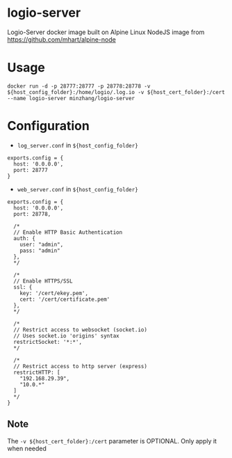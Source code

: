 # logio-server
Logio-Server docker image built on Alpine Linux NodeJS image from https://github.com/mhart/alpine-node

# Usage
`docker run -d -p 28777:28777 -p 28778:28778 -v ${host_config_folder}:/home/logio/.log.io -v ${host_cert_folder}:/cert --name logio-server minzhang/logio-server`

# Configuration
- `log_server.conf` in `${host_config_folder}`
```
exports.config = {
  host: '0.0.0.0',
  port: 28777
}
```
- `web_server.conf` in `${host_config_folder}`
```
exports.config = {
  host: '0.0.0.0',
  port: 28778,

  /* 
  // Enable HTTP Basic Authentication
  auth: {
    user: "admin",
    pass: "admin"
  },
  */

  /* 
  // Enable HTTPS/SSL
  ssl: {
    key: '/cert/ekey.pem',
    cert: '/cert/certificate.pem'
  },
  */

  /*
  // Restrict access to websocket (socket.io)
  // Uses socket.io 'origins' syntax
  restrictSocket: '*:*',
  */

  /*
  // Restrict access to http server (express)
  restrictHTTP: [
    "192.168.29.39",
    "10.0.*"
  ]
  */
}
```

## Note
The `-v ${host_cert_folder}:/cert` parameter is OPTIONAL. Only apply it when needed
